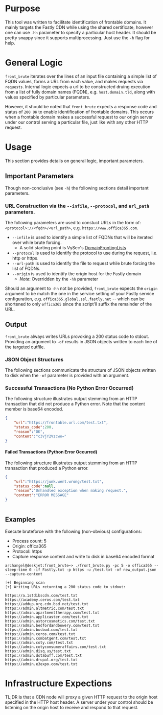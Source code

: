 # Purpose

This tool was written to facilitate identification of frontable domains. It mainly targets the Fastly CDN while using the shared certificate, however one can use ```-hh``` parameter to specify a particular host header. It should be pretty snappy since it supports multiprocessing. Just use the ```-h``` flag for help.

# General Logic

```front_brute``` iterates over the lines of an input file containing a simple list of FQDN values, forms a URL from each value, and makes requests via ```requests```. Internal logic expects a url to be constructed druing execution from a list of fully domain names (FQDN), e.g. ```host.domain.tld```, along with values specified by particular parameters.

However, it should be noted that ```front_brute``` expects a response code and status of ```200 OK``` to enable identification of frontable domains. This occurs when a frontable domain makes a successful request to our origin server under our control serving a particular file, just like with any other HTTP request.

# Usage

This section provides details on general logic, important parameters.

## Important Parameters

Though non-conclusive (see ```-h```) the following sections detail important parameters.

### URL Construction via the ```--infile```, ```--protocol```, and ```url_path``` parameters.

The following parameters are used to constuct URLs in the form of: ```<protocol>://<fqdn>/<url_path>```, e.g. ```https://www.offica365.com```.

- ```--infile``` is used to identify a simple list of FQDNs that will be iterated over while brute forcing.
   - A solid starting point is VySec's [DomainFrontingLists](https://github.com/vysec/DomainFrontingLists)
- ```--protocol``` is used to identify the protocol to use during the request, i.e. http or https.
- ```--url-path``` is used to identify the file to request while brute forcing the list of FQDNs.
- ```--origin``` is used to identify the origin host for the Fastly domain
   - _Note_: Overridden by the ```-hh``` parameter

Should an argument to ```-hh``` not be provided, ```front_brute``` expects the ```origin``` argument to be match the one in the service setting of your Fastly service configuration, e.g. ```offica365.global.ssl.fastly.net``` -- which can be shortened to only ```offica365``` since the script'll suffix the remainder of the URL.

## Output

```front_brute``` always writes URLs provoking a 200 status code to stdout. Providing an argument to ```-of``` results in JSON objects written to each line of the targeted outfile.

### JSON Object Structures

The following sections communicate the structure of JSON objects written to disk when the ```-of``` parameter is provided with an argument.

### Successful Transactions (No Python Error Occurred)

The following structure illustrates output stemming from an HTTP transaction that did not produce a Python error. Note that the content member is base64 encoded.

```json
{
    "url":"https://frontable.url.com/test.txt",
    "status_code":200,
    "reason":"OK",
    "content":"c3VjY2Vzcwo="
}
```

#### Failed Transactions (Python Error Occurred)

The following structure illustrates output stemming from an HTTP transaction that produced a Python error.

```json
{
    "url":"https://junk.went.wrong/test.txt",
    "status_code":null,
    "reason":"Unhandled exception when making request.",
    "content":"ERROR MESSAGE"
}
    
```

## Examples

Execute bruteforce with the following (non-obvious) configurations:

- Process count: 5
- Origin: offica365
- Protocol: https
- Capture response content and write to disk in base64 encoded format

```
archangel@deskjet:front_brute~> ./front_brute.py -pc 5 -o offica365 --sleep-time 0 -if Fastly.txt -p https -u /test.txt -of new_output.json --capture-content

[+] Beginning scan
[+] Writing URLs returning a 200 status code to stdout:

https://a.1stdibscdn.com/test.txt
https://academy.ceros.com/test.txt
https://addup.org.cdn.bsd.net/test.txt
https://admin.altmetric.com/test.txt
https://admin.apartmenttherapy.com/test.txt
https://admin.applicaster.com/test.txt
https://admin.astorcosmetics.com/test.txt
https://admin.bedfordandbowery.com/test.txt
https://admin.busbud.com/test.txt
https://admin.ceros.com/test.txt
https://admin.combatgent.com/test.txt
https://admin.coty.com/test.txt
https://admin.cotyconsumeraffairs.com/test.txt
https://admin.disq.us/test.txt
https://admin.dotabuff.com/test.txt
https://admin.drupal.org/test.txt
https://admin.e3expo.com/test.txt
```

# Infrastructure Expections

TL;DR is that a CDN node will proxy a given HTTP request to the origin host specified in the HTTP host header. A server under your control should be listening on the origin host to receive and respond to that request.
